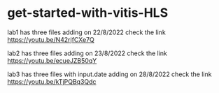 # get-started-with-vitis-HLS
lab1 has three files adding on 22/8/2022 check the link https://youtu.be/N42rjfCXe7Q

lab2 has three files adding on 23/8/2022 check the link https://youtu.be/ecueJZB50qY

lab3 has three files with input.date adding on 28/8/2022 check the link https://youtu.be/kTjPQBq3Qdc
